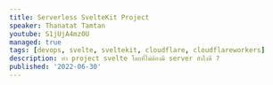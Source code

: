 ```yaml
---
title: Serverless SvelteKit Project
speaker: Thanatat Tamtan
youtube: S1jUjA4mz0U
managed: true
tags: [devops, svelte, sveltekit, cloudflare, cloudflareworkers]
description: ทำ project svelte โดยที่ไม่ต้องมี server ยังไงดี ?
published: '2022-06-30'
---
```

